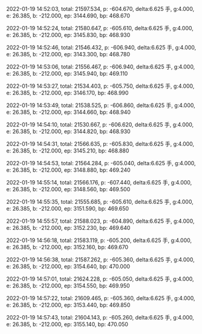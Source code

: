 2022-01-19 14:52:03, total: 21597.534, p: -604.670, delta:6.625 手, g:4.000, e: 26.385, b: -212.000, ep: 3144.690, bp: 468.670

2022-01-19 14:52:24, total: 21580.647, p: -605.610, delta:6.625 手, g:4.000, e: 26.385, b: -212.000, ep: 3145.830, bp: 468.930

2022-01-19 14:52:46, total: 21546.432, p: -606.940, delta:6.625 手, g:4.000, e: 26.385, b: -212.000, ep: 3143.300, bp: 468.780

2022-01-19 14:53:06, total: 21556.467, p: -606.940, delta:6.625 手, g:4.000, e: 26.385, b: -212.000, ep: 3145.940, bp: 469.110

2022-01-19 14:53:27, total: 21534.403, p: -605.750, delta:6.625 手, g:4.000, e: 26.385, b: -212.000, ep: 3146.170, bp: 468.990

2022-01-19 14:53:49, total: 21538.525, p: -606.860, delta:6.625 手, g:4.000, e: 26.385, b: -212.000, ep: 3144.660, bp: 468.940

2022-01-19 14:54:10, total: 21530.667, p: -606.620, delta:6.625 手, g:4.000, e: 26.385, b: -212.000, ep: 3144.820, bp: 468.930

2022-01-19 14:54:31, total: 21566.635, p: -605.830, delta:6.625 手, g:4.000, e: 26.385, b: -212.000, ep: 3145.210, bp: 468.880

2022-01-19 14:54:53, total: 21564.284, p: -605.040, delta:6.625 手, g:4.000, e: 26.385, b: -212.000, ep: 3148.880, bp: 469.240

2022-01-19 14:55:14, total: 21566.176, p: -607.440, delta:6.625 手, g:4.000, e: 26.385, b: -212.000, ep: 3148.560, bp: 469.500

2022-01-19 14:55:35, total: 21555.685, p: -605.610, delta:6.625 手, g:4.000, e: 26.385, b: -212.000, ep: 3151.590, bp: 469.650

2022-01-19 14:55:57, total: 21588.023, p: -604.890, delta:6.625 手, g:4.000, e: 26.385, b: -212.000, ep: 3152.230, bp: 469.640

2022-01-19 14:56:18, total: 21583.119, p: -605.200, delta:6.625 手, g:4.000, e: 26.385, b: -212.000, ep: 3152.160, bp: 469.670

2022-01-19 14:56:38, total: 21587.262, p: -605.360, delta:6.625 手, g:4.000, e: 26.385, b: -212.000, ep: 3154.640, bp: 470.000

2022-01-19 14:57:01, total: 21624.228, p: -605.050, delta:6.625 手, g:4.000, e: 26.385, b: -212.000, ep: 3154.550, bp: 469.950

2022-01-19 14:57:22, total: 21609.465, p: -605.360, delta:6.625 手, g:4.000, e: 26.385, b: -212.000, ep: 3153.440, bp: 469.850

2022-01-19 14:57:43, total: 21604.143, p: -605.260, delta:6.625 手, g:4.000, e: 26.385, b: -212.000, ep: 3155.140, bp: 470.050